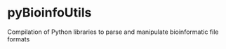 # pyBioinfoUtils
Compilation of Python libraries to parse and manipulate bioinformatic file formats 
